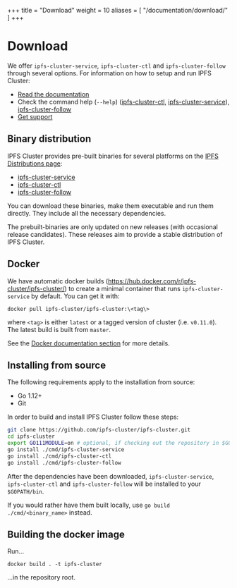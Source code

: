 +++
title = "Download"
weight = 10
aliases = [
    "/documentation/download/"
]
+++

# Download

We offer `ipfs-cluster-service`, `ipfs-cluster-ctl` and `ipfs-cluster-follow` through several options. For information on how to setup and run IPFS Cluster:

* [Read the documentation](/documentation)
* Check the command help (`--help`) ([ipfs-cluster-ctl](/documentation/reference/ctl), [ipfs-cluster-service](/documentation/reference/service)), [ipfs-cluster-follow](/documentation/reference/follow)
* [Get support](/support)

## Binary distribution

IPFS Cluster provides pre-built binaries for several platforms on the [IPFS Distributions page](https://dist.ipfs.io):

* [ipfs-cluster-service](https://dist.ipfs.io/#ipfs-cluster-service)
* [ipfs-cluster-ctl](https://dist.ipfs.io/#ipfs-cluster-ctl)
* [ipfs-cluster-follow](https://dist.ipfs.io/#ipfs-cluster-follow)

You can download these binaries, make them executable and run them directly. They include all the necessary dependencies.

The prebuilt-binaries are only updated on new releases (with occasional release candidates). These releases aim to provide a stable distribution of IPFS Cluster.


## Docker

We have automatic docker builds (https://hub.docker.com/r/ipfs-cluster/ipfs-cluster/) to create a minimal container that runs `ipfs-cluster-service` by default. You can get it with:

```
docker pull ipfs-cluster/ipfs-cluster:\<tag\>
```

where `<tag>` is either `latest` or a tagged version of cluster (i.e. `v0.11.0`). The latest build is built from `master`.

<div class="tipbox tip">See the <a href="/documentation/deployment/automations#docker">Docker documentation section</a> for more details.</div>


## Installing from source

The following requirements apply to the installation from source:

* Go 1.12+
* Git

In order to build and install IPFS Cluster follow these steps:

```sh
git clone https://github.com/ipfs-cluster/ipfs-cluster.git
cd ipfs-cluster
export GO111MODULE=on # optional, if checking out the repository in $GOPATH.
go install ./cmd/ipfs-cluster-service
go install ./cmd/ipfs-cluster-ctl
go install ./cmd/ipfs-cluster-follow
```

After the dependencies have been downloaded, `ipfs-cluster-service`, `ipfs-cluster-ctl` and `ipfs-cluster-follow` will be installed to your `$GOPATH/bin`.

If you would rather have them built locally, use `go build ./cmd/<binary_name>` instead.


## Building the docker image

Run...

```
docker build . -t ipfs-cluster
```

...in the repository root.
